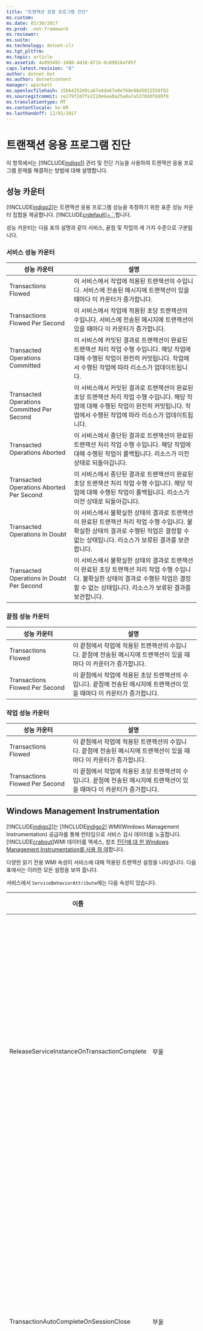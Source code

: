 ```yaml
---
title: "트랜잭션 응용 프로그램 진단"
ms.custom: 
ms.date: 03/30/2017
ms.prod: .net-framework
ms.reviewer: 
ms.suite: 
ms.technology: dotnet-clr
ms.tgt_pltfrm: 
ms.topic: article
ms.assetid: 4a993492-1088-4d10-871b-0c09916af05f
caps.latest.revision: "8"
author: dotnet-bot
ms.author: dotnetcontent
manager: wpickett
ms.openlocfilehash: 15bb435269ca67e8de67e8e768e98d5832556f02
ms.sourcegitcommit: ce279f2d7fe2220e6ea0a25a8a7a5370ddf8d9f0
ms.translationtype: MT
ms.contentlocale: ko-KR
ms.lasthandoff: 12/02/2017
---
```

# <a name="diagnosing-transactional-applications"></a>트랜잭션 응용 프로그램 진단
이 항목에서는 [!INCLUDE[indigo1](../../../../includes/indigo1-md.md)] 관리 및 진단 기능을 사용하여 트랜잭션 응용 프로그램 문제를 해결하는 방법에 대해 설명합니다.  
  
## <a name="performance-counters"></a>성능 카운터  
 [!INCLUDE[indigo2](../../../../includes/indigo2-md.md)]는 트랜잭션 응용 프로그램 성능을 측정하기 위한 표준 성능 카운터 집합을 제공합니다. [!INCLUDE[crdefault](../../../../includes/crdefault-md.md)][÷ ´ ֹ](../../../../docs/framework/wcf/diagnostics/performance-counters/index.md)합니다.  
  
 성능 카운터는 다음 표의 설명과 같이 서비스, 끝점 및 작업의 세 가지 수준으로 구분됩니다.  
  
### <a name="service-performance-counters"></a>서비스 성능 카운터  
  
|성능 카운터|설명|  
|-------------------------|-----------------|  
|Transactions Flowed|이 서비스에서 작업에 적용된 트랜잭션의 수입니다. 서비스에 전송된 메시지에 트랜잭션이 있을 때마다 이 카운터가 증가합니다.|  
|Transactions Flowed Per Second|이 서비스에서 작업에 적용된 초당 트랜잭션의 수입니다. 서비스에 전송된 메시지에 트랜잭션이 있을 때마다 이 카운터가 증가합니다.|  
|Transacted Operations Committed|이 서비스에 커밋된 결과로 트랜잭션이 완료된 트랜잭션 처리 작업 수행 수입니다. 해당 작업에 대해 수행된 작업이 완전히 커밋됩니다. 작업에서 수행된 작업에 따라 리소스가 업데이트됩니다.|  
|Transacted Operations Committed Per Second|이 서비스에서 커밋된 결과로 트랜잭션이 완료된 초당 트랜잭션 처리 작업 수행 수입니다. 해당 작업에 대해 수행된 작업이 완전히 커밋됩니다. 작업에서 수행된 작업에 따라 리소스가 업데이트됩니다.|  
|Transacted Operations Aborted|이 서비스에서 중단된 결과로 트랜잭션이 완료된 트랜잭션 처리 작업 수행 수입니다. 해당 작업에 대해 수행된 작업이 롤백됩니다. 리소스가 이전 상태로 되돌아갑니다.|  
|Transacted Operations Aborted Per Second|이 서비스에서 중단된 결과로 트랜잭션이 완료된 초당 트랜잭션 처리 작업 수행 수입니다. 해당 작업에 대해 수행된 작업이 롤백됩니다. 리소스가 이전 상태로 되돌아갑니다.|  
|Transacted Operations In Doubt|이 서비스에서 불확실한 상태의 결과로 트랜잭션이 완료된 트랜잭션 처리 작업 수행 수입니다. 불확실한 상태의 결과로 수행된 작업은 결정할 수 없는 상태입니다. 리소스가 보류된 결과를 보관합니다.|  
|Transacted Operations In Doubt Per Second|이 서비스에서 불확실한 상태의 결과로 트랜잭션이 완료된 초당 트랜잭션 처리 작업 수행 수입니다. 불확실한 상태의 결과로 수행된 작업은 결정할 수 없는 상태입니다. 리소스가 보류된 결과를 보관합니다.|  
  
### <a name="endpoint-performance-counters"></a>끝점 성능 카운터  
  
|성능 카운터|설명|  
|-------------------------|-----------------|  
|Transactions Flowed|이 끝점에서 작업에 적용된 트랜잭션의 수입니다. 끝점에 전송된 메시지에 트랜잭션이 있을 때마다 이 카운터가 증가합니다.|  
|Transactions Flowed Per Second|이 끝점에서 작업에 적용된 초당 트랜잭션의 수입니다. 끝점에 전송된 메시지에 트랜잭션이 있을 때마다 이 카운터가 증가합니다.|  
  
### <a name="operation-performance-counters"></a>작업 성능 카운터  
  
|성능 카운터|설명|  
|-------------------------|-----------------|  
|Transactions Flowed|이 끝점에서 작업에 적용된 트랜잭션의 수입니다. 끝점에 전송된 메시지에 트랜잭션이 있을 때마다 이 카운터가 증가합니다.|  
|Transactions Flowed Per Second|이 끝점에서 작업에 적용된 초당 트랜잭션의 수입니다. 끝점에 전송된 메시지에 트랜잭션이 있을 때마다 이 카운터가 증가합니다.|  
  
## <a name="windows-management-instrumentation"></a>Windows Management Instrumentation  
 [!INCLUDE[indigo2](../../../../includes/indigo2-md.md)]는 [!INCLUDE[indigo2](../../../../includes/indigo2-md.md)] WMI(Windows Management Instrumentation) 공급자를 통해 런타임으로 서비스 검사 데이터를 노출합니다. [!INCLUDE[crabout](../../../../includes/crabout-md.md)]WMI 데이터를 액세스, 참조 [진단에 대 한 Windows Management Instrumentation를 사용 하 여](../../../../docs/framework/wcf/diagnostics/wmi/index.md)합니다.  
  
 다양한 읽기 전용 WMI 속성이 서비스에 대해 적용된 트랜잭션 설정을 나타냅니다. 다음 표에서는 이러한 모든 설정을 보여 줍니다.  
  
 서비스에서 `ServiceBehaviorAttribute`에는 다음 속성이 있습니다.  
  
|이름|형식|설명|  
|----------|----------|-----------------|  
|ReleaseServiceInstanceOnTransactionComplete|부울|현재 트랜잭션이 완료되면 서비스 개체를 재활용할지 여부를 지정합니다.|  
|TransactionAutoCompleteOnSessionClose|부울|현재 세션이 닫히면 보류 중인 트랜잭션을 완료할지 여부를 지정합니다.|  
|TransactionIsolationLevel|유효한 <xref:System.Transactions.IsolationLevel> 열거형 값이 들어 있는 문자열입니다.|이 서비스가 지원하는 트랜잭션 격리 수준을 지정합니다.|  
|TransactionTimeout|<xref:System.DateTime>|트랜잭션을 완료해야 하는 기간을 지정합니다.|  
  
 `ServiceTimeoutsBehavior`에는 다음 속성이 있습니다.  
  
|이름|형식|설명|  
|----------|----------|-----------------|  
|TransactionTimeout|<xref:System.DateTime>|트랜잭션을 완료해야 하는 기간을 지정합니다.|  
  
 바인딩에서 `TransactionFlowBindingElement`에는 다음 속성이 있습니다.  
  
|이름|형식|설명|  
|----------|----------|-----------------|  
|TransactionProtocol|<xref:System.ServiceModel.TransactionProtocol> 형식에 대해 유효한 값이 들어 있는 문자열입니다.|트랜잭션을 이동하는 데 사용할 트랜잭션 프로토콜을 지정합니다.|  
|TransactionFlow|부울|들어오는 트랜잭션 흐름을 사용할 수 있는지 여부를 지정합니다.|  
  
 작업에서 `OperationBehaviorAttribute`에는 다음 속성이 있습니다.  
  
|이름|형식|설명|  
|----------|----------|-----------------|  
|TransactionAutoComplete|부울|처리되지 않은 예외가 발생하지 않을 때 현재 트랜잭션을 자동으로 커밋할지 여부를 지정합니다.|  
|TransactionScopeRequired|부울|작업에서 트랜잭션이 필요한지 여부를 지정합니다.|  
  
 작업에서 `TransactionFlowAttribute`에는 다음 속성이 있습니다.  
  
|이름|형식|설명|  
|----------|----------|-----------------|  
|TransactionFlowOption|유효한 <xref:System.ServiceModel.TransactionFlowOption> 열거형 값이 들어 있는 문자열입니다.|트랜잭션 이동이 필요한 범위를 지정합니다.|  
  
## <a name="tracing"></a>추적  
 추적을 사용하면 트랜잭션 응용 프로그램의 오류를 모니터링하고 분석할 수 있습니다. 다음 방법을 사용하여 추적을 사용할 수 있습니다.  
  
-   표준 [!INCLUDE[indigo2](../../../../includes/indigo2-md.md)] 추적  
  
     이 추적 형식은 모든 [!INCLUDE[indigo2](../../../../includes/indigo2-md.md)] 응용 프로그램을 추적하는 것과 동일합니다. [!INCLUDE[crdefault](../../../../includes/crdefault-md.md)][추적 구성](../../../../docs/framework/wcf/diagnostics/tracing/configuring-tracing.md)합니다.  
  
-   WS-AtomicTransaction 추적  
  
     Ws-atomictransaction 추적을 사용 하 여 활성화할 수 있습니다는 [Ws-atomictransaction 구성 유틸리티 (wsatConfig.exe)](../../../../docs/framework/wcf/ws-atomictransaction-configuration-utility-wsatconfig-exe.md)합니다. 이러한 추적을 통해 시스템 내의 트랜잭션 및 참여 상태를 정확하게 판단할 수 있습니다. 또한 내부 서비스 모델 추적을 사용하기 위해 `HKLM\SOFTWARE\Microsoft\WSAT\3.0\ServiceModelDiagnosticTracing` 레지스트리 키를 유효한 <xref:System.Diagnostics.SourceLevels> 열거형 값으로 설정할 수 있습니다. 다른 [!INCLUDE[indigo2](../../../../includes/indigo2-md.md)] 응용 프로그램과 동일한 방법으로 메시지 로깅을 사용할 수 있습니다.  
  
-   `System.Transactions` 추적  
  
     OleTransactions 프로토콜을 사용하는 경우 프로토콜 메시지를 추적할 수 없습니다. <xref:System.Transactions> 인프라가 제공하는 추적 지원(OleTransactions 사용)을 통해 사용자는 트랜잭션에 발생된 이벤트를 확인할 수 있습니다. <xref:System.Transactions> 응용 프로그램에 대한 추적을 사용하기 위해 다음 코드를 `App.config` 구성 파일에 포함합니다.  
  
    ```xml  
    <configuration>  
      <system.diagnostics>  
         <sources>  
            <source name="System.Transactions" switchValue="Verbose, ActivityTracing">  
               <listeners>  
                  <add name="Text"  
                     type="System.Diagnostics.XmlWriterTraceListener"  
                     initializeData="SysTx.log"  
                     traceOutputOptions="Callstack" />  
               </listeners>  
            </source>  
         </sources>  
         <trace autoflush="true" indentsize="4">  
         </trace>  
      </system.diagnostics>  
    </configuration>  
    ```  
  
     또한 [!INCLUDE[indigo2](../../../../includes/indigo2-md.md)]가 [!INCLUDE[indigo2](../../../../includes/indigo2-md.md)] 인프라를 사용할 때도 <xref:System.Transactions> 추적을 사용합니다.  
  
## <a name="see-also"></a>참고 항목  
 [관리 및 진단](../../../../docs/framework/wcf/diagnostics/index.md)  
 [추적 구성](../../../../docs/framework/wcf/diagnostics/tracing/configuring-tracing.md)  
 [WS-AtomicTransaction 구성 유틸리티(wsatConfig.exe)](../../../../docs/framework/wcf/ws-atomictransaction-configuration-utility-wsatconfig-exe.md)
